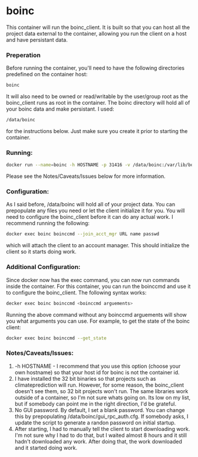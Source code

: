 # boinc

This container will run the boinc_client.  It is built so that you can host all the project data external to the container, allowing you run the client on a host and have persistant data.

### Preperation
Before running the container, you'll need to have the following directories predefined on the container host:
```sh
boinc
```
It will also need to be owned or read/writable by the user/group root as the boinc_client runs as root in the container.  The boinc directory will hold all of your boinc data and make persistant.  I used:
```sh
/data/boinc
```
for the instructions below.  Just make sure you create it prior to starting the container.
### Running:
```sh
docker run --name=boinc -h HOSTNAME -p 31416 -v /data/boinc:/var/lib/boinc bcleonard/boinc 
```
Please see the Notes/Caveats/Issues below for more information.
### Configuration:
As I said before, /data/boinc will hold all of your project data.  You can prepopulate any files you need or let the client initialize it for you.
You will need to configure the boinc_client before it can do any actual work.  I recommend running the following:
```sh
docker exec boinc boinccmd --join_acct_mgr URL name passwd
```
which will attach the client to an account manager.  This should initialize the client so it starts doing work.
### Additional Configuration:
Since docker now has the exec command, you can now run commands inside the container.  For this container, you can run the boinccmd and use it to configure the boinc_client.  The following syntax works:
```sh
decker exec boinc boinccmd <boinccmd arguements>
```
Running the above command without any boinccmd arguements will show you what arguments you can use.  For example, to get the state of the boinc client:
```sh
docker exec boinc boinccmd --get_state
```
### Notes/Caveats/Issues:
1.	-h HOSTNAME - I recommend that you use this option (choose your own hostname) so that your host id for boinc is not the container id.
2.	I have installed the 32 bit binaries so that projects such as climateprediction will run.  However, for some reason, the boinc_client doesn't see them, so 32 bit projects won't run.  The same libraries work outside of a container, so I'm not sure whats going on.  Its low on my list, but if somebody can point me in the right direction, I'd be grateful.
3.	No GUI password.  By default, I set a blank password.  You can change this by prepopulating /data/boinc/gui_rpc_auth.cfg.  If somebody asks, I update the script to generate a randon password on initial startup.
4.	After starting, I had to manually tell the client to start downloading work.  I'm not sure why I had to do that, but I waited almost 8 hours and it still hadn't downloaded any work.  After doing that, the work downloaded and it started doing work.
